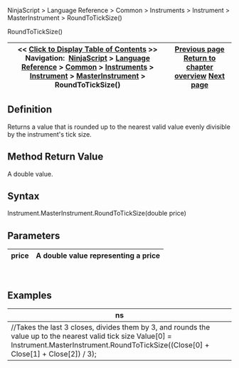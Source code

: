 ﻿
NinjaScript > Language Reference > Common > Instruments > Instrument > MasterInstrument > RoundToTickSize()

RoundToTickSize()

| << [Click to Display Table of Contents](roundtoticksize.md) >> **Navigation:**     [NinjaScript](ninjascript.md) > [Language Reference](language_reference_wip.md) > [Common](common.md) > [Instruments](instruments_ninjascript.md) > [Instrument](instrument.md) > [MasterInstrument](masterinstrument.md) > RoundToTickSize() | [Previous page](rollovercollection.md) [Return to chapter overview](masterinstrument.md) [Next page](rounddowntoticksize.md) |
| --- | --- |
## Definition
Returns a value that is rounded up to the nearest valid value evenly divisible by the instrument's tick size.
## 
## Method Return Value
A double value.
 
## Syntax
Instrument.MasterInstrument.RoundToTickSize(double price)
 
## Parameters

| price | A double value representing a price |
| --- | --- |
 
## Examples

| ns |
| --- |
| //Takes the last 3 closes, divides them by 3, and rounds the value up to the nearest valid tick size Value[0] = Instrument.MasterInstrument.RoundToTickSize((Close[0] + Close[1] + Close[2]) / 3); |
